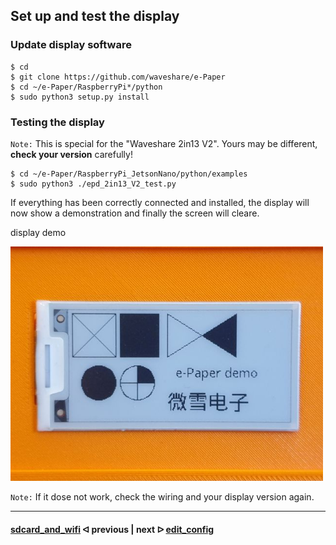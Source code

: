 ## Set up and test the display

### Update display software

```
$ cd
$ git clone https://github.com/waveshare/e-Paper
$ cd ~/e-Paper/RaspberryPi*/python
$ sudo python3 setup.py install
```

###  Testing the display

`Note:` This is special for the "Waveshare 2in13 V2". Yours may be different, **check your version** carefully!

```
$ cd ~/e-Paper/RaspberryPi_JetsonNano/python/examples
$ sudo python3 ./epd_2in13_V2_test.py
```

If everything has been correctly connected and installed, the display will now show a demonstration and finally the screen will cleare.

display demo

<img src="../pictures/display_demo.jpg" width="500">

`Note:` If it dose not work, check the wiring and your display version again.

---

#### [sdcard_and_wifi](/docs/guide/sdcard_and_wifi.md)  ᐊ  previous | next  ᐅ  [edit_config](/docs/guide/edit_config.md)
